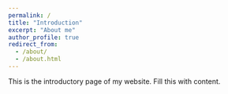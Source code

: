 ```yaml
---
permalink: /
title: "Introduction"
excerpt: "About me"
author_profile: true
redirect_from: 
  - /about/
  - /about.html
---
```


This is the introductory page of my website. Fill this with content.
